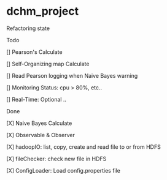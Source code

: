 # dchm_project

Refactoring state

Todo

[] Pearson's Calculate

[] Self-Organizing map Calculate

[] Read Pearson logging when Naive Bayes warning

[] Monitoring Status: cpu > 80%, etc..

[] Real-Time: Optional ..

Done

[X] Naive Bayes Calculate

[X] Observable & Observer 

[X] hadoopIO: list, copy, create and read file to or from HDFS

[X] fileChecker: check new file in HDFS

[X] ConfigLoader: Load config.properties file

